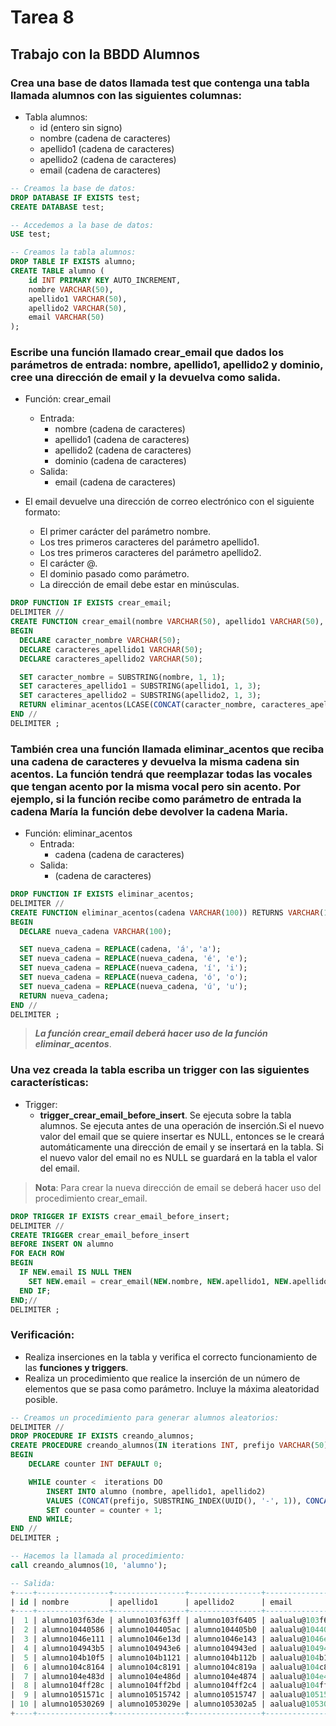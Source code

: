 # Tarea 8
## Trabajo con la BBDD Alumnos

### Crea una base de datos llamada test que contenga una tabla llamada alumnos con las siguientes columnas:
- Tabla alumnos:
  - id (entero sin signo)
  - nombre (cadena de caracteres)
  - apellido1 (cadena de caracteres)
  - apellido2 (cadena de caracteres)
  - email (cadena de caracteres)

```sql
-- Creamos la base de datos:
DROP DATABASE IF EXISTS test;
CREATE DATABASE test;

-- Accedemos a la base de datos:
USE test;

-- Creamos la tabla alumnos:
DROP TABLE IF EXISTS alumno;
CREATE TABLE alumno (
    id INT PRIMARY KEY AUTO_INCREMENT,
    nombre VARCHAR(50),
    apellido1 VARCHAR(50),
    apellido2 VARCHAR(50),
    email VARCHAR(50)
);
```

### Escribe una función llamado __crear_email__ que dados los parámetros de entrada: __nombre, apellido1, apellido2 y dominio__, cree una dirección de email y la devuelva como salida.
- Función: crear_email
  - Entrada:
      - nombre (cadena de caracteres)
      - apellido1 (cadena de caracteres)
      - apellido2 (cadena de caracteres)
      - dominio (cadena de caracteres)
  - Salida:
      - email (cadena de caracteres)

- El email devuelve una dirección de correo electrónico con el siguiente formato:
    - El primer carácter del parámetro nombre.
    - Los tres primeros caracteres del parámetro apellido1.
    - Los tres primeros caracteres del parámetro apellido2.
    - El carácter @.
    - El dominio pasado como parámetro.
    - La dirección de email debe estar en minúsculas.

```sql
DROP FUNCTION IF EXISTS crear_email;
DELIMITER //
CREATE FUNCTION crear_email(nombre VARCHAR(50), apellido1 VARCHAR(50), apellido2 VARCHAR(50), dominio VARCHAR(50)) RETURNS VARCHAR(100) DETERMINISTIC
BEGIN
  DECLARE caracter_nombre VARCHAR(50);
  DECLARE caracteres_apellido1 VARCHAR(50);
  DECLARE caracteres_apellido2 VARCHAR(50);

  SET caracter_nombre = SUBSTRING(nombre, 1, 1);
  SET caracteres_apellido1 = SUBSTRING(apellido1, 1, 3);
  SET caracteres_apellido2 = SUBSTRING(apellido2, 1, 3);
  RETURN eliminar_acentos(LCASE(CONCAT(caracter_nombre, caracteres_apellido1, caracteres_apellido2, '@', dominio)));
END //
DELIMITER ;
```

### También crea una función llamada __eliminar_acentos__ que reciba una cadena de caracteres y devuelva la misma cadena sin acentos. La función tendrá que reemplazar todas las vocales que tengan acento por la misma vocal pero sin acento. Por ejemplo, si la función recibe como parámetro de entrada la cadena María la función debe devolver la cadena Maria.

- Función: eliminar_acentos
  - Entrada:
    - cadena (cadena de caracteres)
  - Salida:
    - (cadena de caracteres)

```sql
DROP FUNCTION IF EXISTS eliminar_acentos;
DELIMITER //
CREATE FUNCTION eliminar_acentos(cadena VARCHAR(100)) RETURNS VARCHAR(100) DETERMINISTIC
BEGIN
  DECLARE nueva_cadena VARCHAR(100);

  SET nueva_cadena = REPLACE(cadena, 'á', 'a');
  SET nueva_cadena = REPLACE(nueva_cadena, 'é', 'e');
  SET nueva_cadena = REPLACE(nueva_cadena, 'í', 'i');
  SET nueva_cadena = REPLACE(nueva_cadena, 'ó', 'o');
  SET nueva_cadena = REPLACE(nueva_cadena, 'ú', 'u');
  RETURN nueva_cadena;
END //
DELIMITER ;
```

> ___La función crear_email deberá hacer uso de la función eliminar_acentos___.

### Una vez creada la tabla escriba un trigger con las siguientes características:
- Trigger:
  - __trigger_crear_email_before_insert__. Se ejecuta sobre la tabla alumnos. Se ejecuta antes de una operación de inserción.Si el nuevo valor del email que se quiere insertar es NULL, entonces se le creará automáticamente una dirección de email y se insertará en la tabla. Si el nuevo valor del email no es NULL se guardará en la tabla el valor del email.

>__Nota__: Para crear la nueva dirección de email se deberá hacer uso del procedimiento crear_email.

```sql
DROP TRIGGER IF EXISTS crear_email_before_insert;
DELIMITER //
CREATE TRIGGER crear_email_before_insert
BEFORE INSERT ON alumno
FOR EACH ROW
BEGIN
  IF NEW.email IS NULL THEN 
    SET NEW.email = crear_email(NEW.nombre, NEW.apellido1, NEW.apellido2, CONCAT(SUBSTRING_INDEX(UUID(), '-', 1), '.com'));
  END IF;
END;//
DELIMITER ;
```

### Verificación:
- Realiza inserciones en la tabla y verifica el correcto funcionamiento de las __funciones y triggers__.
- Realiza un procedimiento que realice la inserción de un número de elementos que se pasa como parámetro. Incluye la máxima aleatoridad posible.

```sql
-- Creamos un procedimiento para generar alumnos aleatorios:
DELIMITER //
DROP PROCEDURE IF EXISTS creando_alumnos;
CREATE PROCEDURE creando_alumnos(IN iterations INT, prefijo VARCHAR(50))
BEGIN
    DECLARE counter INT DEFAULT 0;

    WHILE counter <  iterations DO
        INSERT INTO alumno (nombre, apellido1, apellido2)
        VALUES (CONCAT(prefijo, SUBSTRING_INDEX(UUID(), '-', 1)), CONCAT(prefijo, SUBSTRING_INDEX(UUID(), '-', 1)), CONCAT(prefijo, SUBSTRING_INDEX(UUID(), '-', 1)));
        SET counter = counter + 1;
    END WHILE;
END //
DELIMITER ;
```

```sql
-- Hacemos la llamada al procedimiento:
call creando_alumnos(10, 'alumno');

-- Salida:
+----+----------------+----------------+----------------+----------------------+
| id | nombre         | apellido1      | apellido2      | email                |
+----+----------------+----------------+----------------+----------------------+
|  1 | alumno103f63de | alumno103f63ff | alumno103f6405 | aalualu@103f64ff.com |
|  2 | alumno10440586 | alumno104405ac | alumno104405b0 | aalualu@1044074a.com |
|  3 | alumno1046e111 | alumno1046e13d | alumno1046e143 | aalualu@1046e27f.com |
|  4 | alumno104943b5 | alumno104943e6 | alumno104943ed | aalualu@10494574.com |
|  5 | alumno104b10f5 | alumno104b1121 | alumno104b112b | aalualu@104b124b.com |
|  6 | alumno104c8164 | alumno104c8191 | alumno104c819a | aalualu@104c82c7.com |
|  7 | alumno104e483d | alumno104e486d | alumno104e4874 | aalualu@104e49b7.com |
|  8 | alumno104ff28c | alumno104ff2bd | alumno104ff2c4 | aalualu@104ff3f1.com |
|  9 | alumno1051571c | alumno10515742 | alumno10515747 | aalualu@105159f6.com |
| 10 | alumno10530269 | alumno1053029e | alumno105302a5 | aalualu@1053040b.com |
+----+----------------+----------------+----------------+----------------------+
```